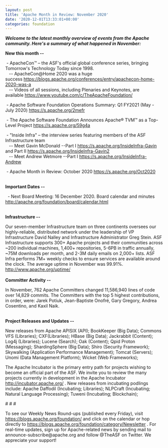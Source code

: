 ```yaml
---
layout: post
title: 'Apache Month in Review: November 2020'
date: '2020-12-01T13:33:01+00:00'
categories: foundation
---
```

<p></p><p></p><p><i><span style="font-weight: 700;">Welcome to the latest monthly overview of events from the Apache community. Here's a summary of what happened in November:</span></i></p><p><span style="font-weight: 700;">New this month --</span></p><p>&nbsp;- ApacheCon™&nbsp;– the ASF's official global conference series, bringing Tomorrow's Technology Today since 1998.<br>&nbsp;&nbsp; -- ApacheCon@Home 2020 was a huge success&nbsp;<a href="https://blogs.apache.org/conferences/entry/apachecon-home-2020-was-a" target="_blank">https://blogs.apache.org/conferences/entry/apachecon-home-2020-was-a</a><br>&nbsp; &nbsp;-- Videos of all sessions, including Plenaries and Keynotes, are available&nbsp;<a href="https://www.youtube.com/c/TheApacheFoundation/" target="_blank">https://www.youtube.com/c/TheApacheFoundation/</a> <br></p><p>&nbsp;<span class="il">- Apache</span> Software Foundation Operations Summary: Q1 FY2021 (May - July 2020) <a href="https://s.apache.org/2mefr" target="_blank">https://s.apache.org/2mefr</a><a href="https://s.apache.org/2mefr" rel="noreferrer" target="_blank"></a></p><p>&nbsp;- The Apache Software Foundation Announces Apache® TVM™ as a Top-Level Project <a href="https://s.apache.org/59g4a" target="_blank">https://s.apache.org/59g4a</a>&nbsp;</p><p>&nbsp;- "Inside Infra" – the interview series featuring members of the ASF Infrastructure team<br>&nbsp; &nbsp;-- Meet Gavin McDonald --Part I <a href="https://s.apache.org/InsideInfra-Gavin" target="_blank">https://s.apache.org/InsideInfra-Gavin</a> and Part II <a href="https://s.apache.org/InsideInfra-Gavin2" target="_blank">https://s.apache.org/InsideInfra-Gavin2</a><a href="https://s.apache.org/InsideInfra-Gavin2" target="_blank"></a><br>&nbsp; &nbsp;-- Meet Andrew Wetmore --Part I&nbsp;<a href="https://s.apache.org/InsideInfra-Andrew" target="_blank">https://s.apache.org/InsideInfra-Andrew</a>&nbsp;</p><p>&nbsp;- Apache Month in Review: October 2020 <a href="https://s.apache.org/Oct2020" target="_blank">https://s.apache.org/Oct2020</a></p><p><br><span style="font-weight: 700;">Important Dates --</span></p><p><span style="font-weight: 700;"></span>&nbsp; - Next Board Meeting: 16 December 2020. Board calendar and minutes <a href="http://apache.org/foundation/board/calendar.html" target="_blank">http://apache.org/foundation/board/calendar.html</a></p><p><br><span style="font-weight: 700;">Infrastructure --</span></p><div>Our
 seven-member Infrastructure team on three continents oversees our 
highly-reliable, distributed network under the leadership of VP 
Infrastructure David Nalley and Infrastructure Administrator Greg Stein.
 ASF Infrastructure supports 300+ Apache projects and their communities 
across ~200 individual machines, 1,400+ repositories, 5-6PB in traffic 
annually, ~75M downloads per month, and 2-3M daily emails on 2,000+ 
lists. ASF Infra performs 7M+ weekly checks to ensure services are available around the clock. The average uptime in November was 99.91%. <a href="http://www.apache.org/uptime/" target="_blank">http://www.apache.org/uptime/</a><b><br></b></div><div><b><br></b></div><div><b>Committer Activity --</b></div><p>
In November, 762 Apache Committers changed 11,586,940 lines of code over 14,829 commits. The Committers with the top 5 highest 
contributions, in order, were: Jarek Potiuk, Jean-Baptiste Onofré, Gary Gregory, Andrea Cosentino, and Kaxil Naik. &nbsp; &nbsp; &nbsp; <br> <br></p><p><b>Project Releases and Updates --</b></p>New releases from Apache APISIX (API); BookKeeper (Big Data); Commons VFS (Libraries); CXF(Libraries); HBase (Big Data);&nbsp;Jackrabbit (Content); Log4j (Libraries); Lucene (Search); Oak (Content); Qpid Proton (Messaging); ShardingSphere (Big Data); Shiro (Security Framework); Skywalking (Application Performance Management);&nbsp;Tomcat (Servers); Unomi (Data Management Platform); Wicket (Web Frameworks);<p></p><p></p><p></p><p></p><p>The
 Apache Incubator is the primary entry path for projects wishing to become an official part of the ASF. We invite you to review the many projects currently in development in the Apache Incubator <a href="http://incubator.apache.org/" target="_blank">http://incubator.apache.org/</a>&nbsp;. New releases from incubating podlings include: Apache Daffodil (Incubating; Libraries); NLPCraft (Incubating; Natural Language Processing); Tuweni (Incubating; Blockchain);<span style="font-size: 11pt; font-family: Arial; color: rgb(0, 0, 0); background-color: transparent; font-style: normal; font-variant: normal; text-decoration: none; vertical-align: baseline; white-space: pre-wrap;"></span></p><p># # #</p><p>To see our Weekly News Round-ups (published every Friday), visit <a href="https://blogs.apache.org/foundation/" target="_blank">https://blogs.apache.org/foundation/</a> and click on the calendar or hop directly to <a href="https://blogs.apache.org/foundation/category/Newsletter" target="_blank">https://blogs.apache.org/foundation/category/Newsletter</a> .
 For real-time updates, sign up for Apache-related news by sending mail 
to announce-subscribe@apache.org and follow @TheASF on Twitter. We appreciate your support!</p><p></p><p></p>
